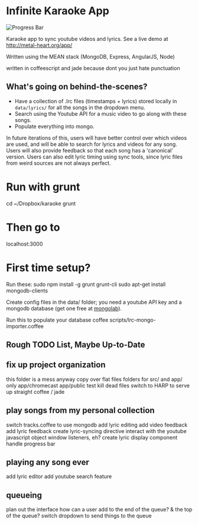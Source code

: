 # Infinite Karaoke App
![Progress Bar](http://progressed.io/bar/30?title=progress)

Karaoke app to sync youtube videos and lyrics. See a live demo at http://metal-heart.org/app/

Written using the MEAN stack (MongoDB, Express, AngularJS, Node)

written in coffeescript and jade because dont you just hate punctuation

## What's going on behind-the-scenes?
- Have a collection of .lrc files (timestamps + lyrics) stored locally in `data/lyrics/` for all the songs in the dropdown menu.
- Search using the Youtube API for a music video to go along with these songs.
- Populate everything into mongo.

In future iterations of this, users will have better control over which videos are used, and will be able to search for lyrics and videos for any song. Users will also provide feedback so that each song has a 'canonical' version. Users can also edit lyric timing using sync tools, since lyric files from weird sources are not always perfect.

# Run with grunt
cd ~/Dropbox/karaoke
grunt

# Then go to
localhost:3000

# First time setup?
Run these:
sudo npm install -g grunt grunt-cli
sudo apt-get install mongodb-clients

Create config files in the data/ folder; you need a youtube API key and a mongodb database (get one free at [mongolab](http://mongolab.com)).

Run this to populate your database
coffee scripts/lrc-mongo-importer.coffee

## Rough TODO List, Maybe Up-to-Date

fix up project organization
---------------------
this folder is a mess anyway
copy over flat files
folders for src/ and app/ only 
  app/chromecast
  app/public
  test
kill dead files
switch to HARP to serve up straight coffee / jade

play songs from my personal collection
--------------------------------------
switch tracks.coffee to use mongodb
add lyric editing
add video feedback
add lyric feedback
create lyric-syncing directive
  interact with the youtube javascript object
    window listeners, eh?
  create lyric display component
  handle progress bar


playing any song ever
---------------------
add lyric editor
add youtube search feature

queueing
--------
plan out the interface
  how can a user add to the end of the queue? 
  & the top of the queue?
switch dropdown to send things to the queue


